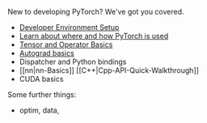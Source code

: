 New to developing PyTorch? We've got you covered.

- [Developer Environment Setup](https://github.com/pytorch/pytorch/wiki/PyTorch-Basics#development-setup)
- [Learn about where and how PyTorch is used](https://github.com/pytorch/pytorch/wiki/PyTorch-Basics#learn-about-how-to-use-pytorch)
- [Tensor and Operator Basics](https://github.com/pytorch/pytorch/wiki/Tensor-and-Operator-Basics)
- [Autograd basics](https://github.com/pytorch/pytorch/wiki/Autograd-Basics)
- Dispatcher and Python bindings
- [[nn|nn-Basics]] [[C++|Cpp-API-Quick-Walkthrough]]
- CUDA basics

Some further things:
- optim, data,